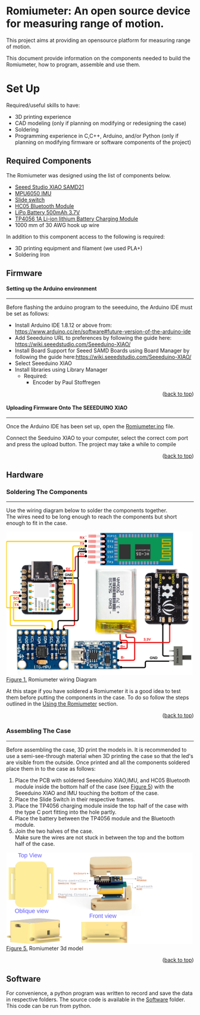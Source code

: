 <a name="readme-top"></a>

# **Romiumeter: An open source device for measuring range of motion.**
<p align="center">
<!-- <img src="Documentation/rotation.gif" alt="rotation.gif" width="400"/>
<img src="Documentation/assembly.gif" alt="assembly.gif" width="400"/> -->
</p>


This project aims at providing an opensource platform for measuring range of motion.

This document provide information on the components needed to build the Romiumeter, how to program, assemble and use them.
# **Set Up**
Required/useful skills to have:
* 3D printing experience
* CAD modeling (only if planning on modifying or redesigning the case)
* Soldering
* Programming experience in C,C++, Arduino, and/or Python (only if planning on modifying firmware or software components of the project)
## **Required Components**
The Romiumeter was designed using the list of components below. 

 * [Seeed Studio XIAO SAMD21](https://store.arduino.cc/products/arduino-nano-33-ble-sensehttps://robu.in/product/seeeduino-xiao-arduino-microcontroller-samd21-cortex-m0/?gad_source=1&gclid=Cj0KCQjw3tCyBhDBARIsAEY0XNkXfUqEijscYLV9dqZ0D39PEh5-1lQYsB4pxj0swb15M7rGiBKHlAQaAmqxEALw_wcB)
 * [MPU6050 IMU](https://robu.in/product/mpu-6050-gyro-sensor-2-accelerometer/?gad_source=1&gclid=Cj0KCQjw3tCyBhDBARIsAEY0XNmUI0uSGGGOZwqeZBXaYQej43m4iGKMcZQmrrCO0jKbx9LgxYAyDqoaAsTsEALw_wcB)
 * [Slide switch](https://www.ubuy.co.in/product/HBL8VWM-cylewet-10pcs-12mm-vertical-slide-switch-spdt-1p2t-with-3-pins-pcb-panel-for-arduino-pack-of-10-cyt1)
 * [HC05 Bluetooth Module](https://www.digikey.com.au/en/products/detail/te-connectivity-alcoswitch-switches/1825910-6/1632536](https://robu.in/product/hc-05-4pin-bluetooth-modulemasterslave-with-button/))
 * [LiPo Battery 500mAh 3.7V](https://robu.in/product/500mah-pcm-protected-micro-li-po-battery/)
 * [TP4056 1A Li-ion lithium Battery Charging Module](https://robu.in/product/tp4056-1a-li-ion-lithium-battery-charging-module-with-current-protection-type-c/)
 * 1000 mm of 30 AWG hook up wire
   
In addition to this component access to the following is required:
* 3D printing equipment and filament (we used PLA+)
* Soldering Iron
## **Firmware**
#### **Setting up the Arduino environment**
---
Before flashing the arduino program to the seeeduino, the Arduino IDE must be set as follows:
- Install Arduino IDE 1.8.12 or above from: https://www.arduino.cc/en/software#future-version-of-the-arduino-ide
- Add Seeeduino URL to preferences by following the guide here: https://wiki.seeedstudio.com/Seeeduino-XIAO/
- Install Board Support for Seeed SAMD Boards using Board Manager by following the guide here:https://wiki.seeedstudio.com/Seeeduino-XIAO/
- Select Seeeduino XIAO
- Install libraries using Library Manager
    - Required: 
      - Encoder by Paul Stoffregen
   


<p align="right">(<a href="#readme-top">back to top</a>)</p>

#### **Uploading Firmware Onto The SEEEDUINO XIAO**
---
Once the Arduino IDE has been set up, open the [Romiumeter.ino](/Firmware/Romiumeter.ino) file.

Connect the Seeduino XIAO to your computer, select the correct com port and press the upload button. The project may take a while to compile
<p align="right">(<a href="#readme-top">back to top</a>)</p>

## **Hardware**



### **Soldering The Components**
---
Use the wiring diagram below to solder the components together.  
The wires need to be long enough to reach the components but short enough to fit in the case. 


<img src="Documentation/Romiumeter_schematic.svg" alt="WMORE_wiring_diagram" width="500"/></br>
[Figure 1.](Documentation/Romiumeter_schematic.svg) Romiumeter wiring Diagram 

At this stage if you have soldered a Romiumeter it is a good idea to test them before putting the components in the case. To do so follow the steps outlined in the [Using the Romiumeter](#Using_the_Romiumeter) section.

<p align="right">(<a href="#readme-top">back to top</a>)</p>

### **Assembling The Case**
---
Before assembling the case, 3D print the models in. It is recommended to use a semi-see-through material when 3D printing the case so that the led's are visible from the outside.
Once printed and all the components soldered place them in to the case as follows:  
1. Place the PCB with soldered Seeeduino XIAO,IMU, and HC05 Bluetooth module inside the bottom half of the case (see [Figure 5](Documentation/hardware_romiumeter.svg)) with the Seeeduino XIAO and IMU touching the bottom of the case.
2. Place the Slide Switch in their respective frames.
3. Place the TP4056 charging module inside the top half of the case with the type C port fitting into the hole partly.
4. Place the battery between the TP4056 module and the Bluetooth module.
6. Join the two halves of the case.  
   Make sure the wires are not stuck in between the top and the bottom half of the case.

<!--
clearly illustrate how components are to be fitted together, include some screenshots of the title animation and recommended order of steps for assembly
-->

<img src="Documentation/hardware_romiumeter.svg" alt="Case_Mechanical_Drawing" width="500" /></br>
[Figure 5.](Documentation/hardware_romiumeter.svg) Romiumeter 3d model 

<p align="right">(<a href="#readme-top">back to top</a>)</p>

## **Software**

 For convenience, a python program was written to record and save the data in respective folders. The source code is available in the [Software](/Software/) folder. This code can be run from python.



